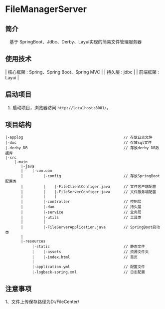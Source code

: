 # FileManagerServer

## 简介

&emsp;基于 SpringBoot、Jdbc、Derby、Layui实现的简易文件管理服务器

## 使用技术


| 核心框架 : Spring、Spring Boot、Spring MVC |
| 持久层   : jdbc                            |
| 前端框架 : Layui                           |

## 启动项目

1. 启动项目，浏览器访问 `http://localhost:8081/`。 

## 项目结构

```text
|-applog                                             // 存放日志文件
|-doc                                                // 存放sql文件
|-derby_DB                                           // 存放derby_DB数据库
|-src                                            
    |-main
       |-java
       |    |-com.oom
       |         |-config                            // 存放SpringBoot配置类
       |         |    |-FileClientConfiger.java      // 文件客户端配置
       |         |    |-FileServerConfiger.java      // 文件服务端配置
       |         |    |
       |         |-controller                    	 // 控制层
       |         |-dao                               // 持久层
       |         |-service                           // 业务层
       |         |-utils                             // 工具类
       |         |
       |         |-FileServerApplication.java        // SpringBoot启动类
       |              
       |-resources
            |-static                                 // 静态文件
            |    |-assets                            // 资源文件夹
            |    |-index.html                        // 首页
            |
            |-application.yml                        // 配置文件
            |-logback-spring.xml                     // 日志配置
```
## 注意事项
1、文件上传保存路径为D:/FileCenter/


